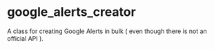 google_alerts_creator
=====================

A class for creating Google Alerts in bulk ( even though there is not an official API ).
